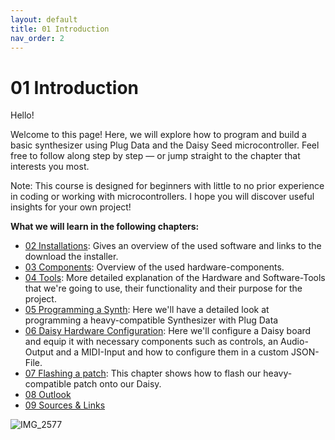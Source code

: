 ```yaml
---
layout: default
title: 01 Introduction
nav_order: 2
---
```


# 01 Introduction

Hello!

Welcome to this page! Here, we will explore how to program and build a basic synthesizer using Plug Data and the Daisy Seed microcontroller.
Feel free to follow along step by step — or jump straight to the chapter that interests you most.

Note: This course is designed for beginners with little to no prior experience in coding or working with microcontrollers. I hope you will discover useful insights for your own project!

**What we will learn in the following chapters:**

- [02 Installations]({{site.baseurl}}/chapter-02/02-Installations): Gives an overview of the used software and links to the download the installer. 
- [03 Components]({{site.baseurl}}/chapter-03/03-Components): Overview of the used hardware-components.
- [04 Tools]({{site.baseurl}}/chapter-04/04-Tools): More detailed explanation of the Hardware and Software-Tools that we're going to use, their functionality and their purpose for the project.
- [05 Programming a Synth]({{site.baseurl}}/chapter-05/05-programming-a-synth): Here we'll have a detailed look at programming a heavy-compatible Synthesizer with Plug Data
- [06 Daisy Hardware Configuration]({{site.baseurl}}/chapter-06/06-Daisy-Hardware-Configuration): Here we'll configure a Daisy board and equip it with necessary components such as controls, an Audio-Output and a MIDI-Input and how to configure them in a custom JSON-File.
- [07 Flashing a patch]({{site.baseurl}}/chapter-07/07-flashing-a-patch): This chapter shows how to flash our heavy-compatible patch onto our Daisy.
- [08 Outlook]({{site.baseurl}}/chapter-08/08-outlook)
- [09 Sources & Links]({{site.baseurl}}/chapter-09/09-sources-and-links)
  
![IMG_2577](https://github.com/user-attachments/assets/fb78d866-eece-4916-ae43-1edcf5d078cc)
